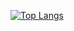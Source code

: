 [![Top Langs](https://github-readme-stats-itwhiteraccoon.vercel.app/api/top-langs/?username=ITWhiteRaccoon&layout=compact&theme=nord&langs_count=6&exclude_repo=Quadtree-Compression,ASCII-Art)](https://github.com/anuraghazra/github-readme-stats)
